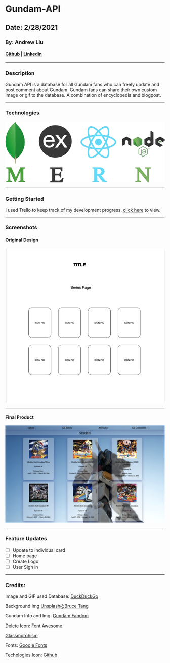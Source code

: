# Gundam-API

## Date: 2/28/2021 

### By: Andrew Liu 
#### [Github](https://github.com/andrewliu1988) | [Linkedin](https://www.linkedin.com/in/andrewliu1988/)


***

### **Description**

Gundam API is a database for all Gundam fans who can freely update and post comment about Gundam. Gundam fans can share their own custom image or gif to the database.
A combination of encyclopedia and blogpost.  


***

### **Technologies**

![Mangoose/MongoDB, Express, React, Node ](images/banner.png)

***


### **Getting Started**

I used Trello to keep track of my development progress, [click here](https://trello.com/b/t2PlVjDY/gundama-api) to view.




***

### **Screenshots**

#### Original Design

![Starting Concept](images/Screen%20Shot%202021-03-05%20at%2011.13.56%20AM.png)

***

#### Final Product
![HOMEPAGE](images/Screen%20Shot%202021-03-05%20at%2010.57.47%20AM.png) 

***

### **Feature Updates**

- [ ] Update to individual card
- [ ] Home page
- [ ] Create Logo
- [ ] User Sign in 

***

### Credits: 

Image and GIF used Database: [DuckDuckGo](https://duckduckgo.com/)

Background Img [Unsplash@Bruce Tang](https://unsplash.com/photos/nKO_1QyFh9o) 

Gundam Info and Img: [Gundam Fandom](https://gundam.fandom.com/wiki/The_Gundam_Wiki)

Delete Icon: [Font Awesome](https://fontawesome.com/v4.7.0/icons/)

[Glassmorphism](https://glassmorphism.com/)

Fonts: [Google Fonts](https://fonts.google.com/specimen/Shippori+Mincho+B1?subset=japanese&preview.text=%E5%BD%BC%E3%82%89%E3%81%AE%E6%A9%9F%E5%99%A8%E3%82%84%E8%A3%85%E7%BD%AE%E3%81%AF%E3%81%99%E3%81%B9%E3%81%A6%E7%94%9F%E5%91%BD%E4%BD%93%E3%81%A0%E3%80%82&preview.text_type=custom)

Techologies Icon: [Github](https://github.com/SEI-R-1-25/u2_project_prompt)

